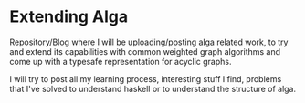 # Extending Alga
Repository/Blog where I will be uploading/posting [alga](https://github.com/snowleopard/alga) related work, to try and extend its capabilities with common weighted graph algorithms and come up with a typesafe representation for acyclic graphs.

I will try to post all my learning process, interesting stuff I find, problems that I've solved to understand haskell or to understand the structure of alga.
